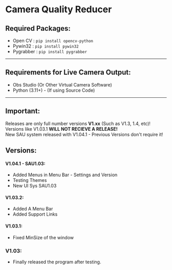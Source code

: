 # Camera Quality Reducer
## Required Packages:
- Open CV :  `pip install opencv-python`
- Pywin32 :  `pip install pywin32`
- Pygrabber : `pip install pygrabber`
---
## Requirements for Live Camera Output:
- Obs Studio (Or Other Virtual Camera Software)
- Python (3.11+) - (If using Source Code)
---
## Important:
Releases are only full number versions **V1.xx** (Such as V1.3, 1.4, etc)!<br>
Versions like V1.03.1 **WILL NOT RECIEVE A RELEASE!**<br>
New SAU system released with V1.04.1 - Previous Versions don't require it!
## Versions:
#### V1.04.1 - SAU1.03:
- Added Menus in Menu Bar - Settings and Version
- Testing Themes
- New UI Sys SAU1.03
#### V1.03.2:
- Added A Menu Bar
- Added Support Links
#### V1.03.1:
- Fixed MinSize of the window
### V1.03:
- Finally released the program after testing.
